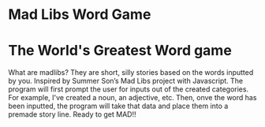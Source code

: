# Mad Libs Word Game
# The World's Greatest Word game
What are madlibs? They are short, silly stories based on the words inputted by you.
Inspired by Summer Son’s Mad Libs project with Javascript. The program will first prompt the user for inputs out of the created categories. For example, I've created a noun, an adjective, etc. Then, onve the word has been inputted, the program will take that data and place them into a premade story line. 
Ready to get MAD!!

